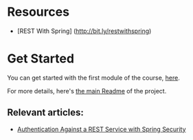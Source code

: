 # Resources
- [REST With Spring] (http://bit.ly/restwithspring)


# Get Started

You can get started with the first module of the course, [here](https://github.com/eugenp/REST-With-Spring/tree/module1). 

For more details, here's [the main Readme](https://github.com/eugenp/REST-With-Spring/wiki) of the project. 

## Relevant articles:

- [Authentication Against a REST Service with Spring Security](https://www.baeldung.com/authentication-against-a-third-party-service)

